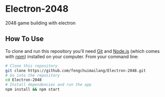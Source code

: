# Electron-2048
2048 game building with electron

## How To Use
To clone and run this repository you'll need [Git](https://git-scm.com) and [Node.js](https://nodejs.org/en/download/) (which comes with [npm](https://www.npmjs.com/)) installed on your computer. From your command line:
``` bash
# Clone this repository
git clone https://github.com/fengchuimailang/Electron-2048.git
# Go into the repository
cd Electron-2048
# Install dependencies and run the app
npm install && npm start
```
